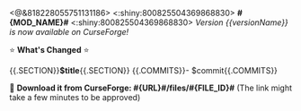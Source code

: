 <@&818228055751131186>
<:shiny:800825504369868830> **#{MOD_NAME}#** <:shiny:800825504369868830>
*Version {{versionName}} is now available on CurseForge!*

:star: **What's Changed** :star:

{{.SECTION}}**$title**{{.SECTION}}
{{.COMMITS}}- $commit{{.COMMITS}}

:link: **Download it from CurseForge: #{URL}#/files/#{FILE_ID}#**
(The link might take a few minutes to be approved)
